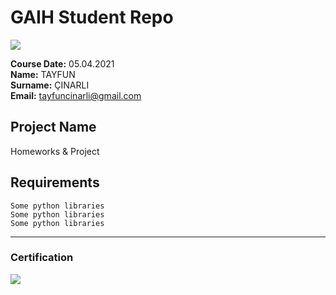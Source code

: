 # GAIH Student Repo 
![](img/newlogo.png)

**Course Date:** 05.04.2021  
**Name:** TAYFUN  
**Surname:** ÇINARLI  
**Email:** tayfuncinarli@gmail.com  



## Project Name
Homeworks & Project

## Requirements
```
Some python libraries
Some python libraries
Some python libraries
```
---

### Certification
![](img/TopLearnerCertificate.png)

